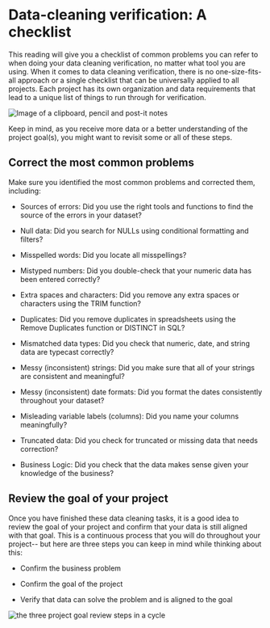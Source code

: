Data-cleaning verification: A checklist
=======================================

This reading will give you a checklist of common problems you can refer to when doing your data cleaning verification, no matter what tool you are using. When it comes to data cleaning verification, there is no one-size-fits-all approach or a single checklist that can be universally applied to all projects. Each project has its own organization and data requirements that lead to a unique list of things to run through for verification. 

![Image of a clipboard, pencil and post-it notes](https://d3c33hcgiwev3.cloudfront.net/imageAssetProxy.v1/_GTroK8bT9Ck66CvGy_QjQ_178378e08c49411dbcd1254727c7b9e3_Screen-Shot-2021-03-05-at-1.06.55-PM.png?expiry=1643241600000&hmac=tsQLxGC8dvDir9BK-aJR1pgaZ4pU4pfYVhRU0XwlKJM)

Keep in mind, as you receive more data or a better understanding of the project goal(s), you might want to revisit some or all of these steps. 

Correct the most common problems
--------------------------------

Make sure you identified the most common problems and corrected them, including:

-   Sources of errors: Did you use the right tools and functions to find the source of the errors in your dataset?

-   Null data: Did you search for NULLs using conditional formatting and filters?

-   Misspelled words: Did you locate all misspellings?

-   Mistyped numbers: Did you double-check that your numeric data has been entered correctly?

-   Extra spaces and characters: Did you remove any extra spaces or characters using the TRIM function?

-   Duplicates: Did you remove duplicates in spreadsheets using the Remove Duplicates function or DISTINCT in SQL?

-   Mismatched data types: Did you check that numeric, date, and string data are typecast correctly?

-   Messy (inconsistent) strings: Did you make sure that all of your strings are consistent and meaningful?

-   Messy (inconsistent) date formats: Did you format the dates consistently throughout your dataset?

-   Misleading variable labels (columns): Did you name your columns meaningfully?

-   Truncated data: Did you check for truncated or missing data that needs correction?

-   Business Logic: Did you check that the data makes sense given your knowledge of the business? 

Review the goal of your project
-------------------------------

Once you have finished these data cleaning tasks, it is a good idea to review the goal of your project and confirm that your data is still aligned with that goal. This is a continuous process that you will do throughout your project-- but here are three steps you can keep in mind while thinking about this: 

-   Confirm the business problem 

-   Confirm the goal of the project

-   Verify that data can solve the problem and is aligned to the goal

![the three project goal review steps in a cycle](https://d3c33hcgiwev3.cloudfront.net/imageAssetProxy.v1/NOCcbzNoT1GgnG8zaI9RGg_355f065c74e64e1f954c26078b22e873_Screen-Shot-2021-01-22-at-6.04.53-PM.png?expiry=1643241600000&hmac=n0ulR9_Nxd4nIO8VWW02ahNoSWWsmBSbpDHizh62vEs)
